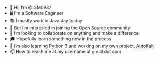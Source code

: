 - 👋 Hi, I’m @IGM0937
- 🖥️ I'm a Software Engineer
- 📚 I moslty work in Java day to day
- 👀 But I’m interested in joining the Open Source community
- 💞️ I’m looking to collaborate on anything and make a difference
- 🎓 Hopefully learn something new in the process
- 🌱 I’m also learning Python 3 and working on my own project, [AutoKait](https://github.com/IGM0937/AutoKait)
- 📫 How to reach me at my username at gmail dot com

<!---
IGM0937/IGM0937 is a ✨ special ✨ repository because its `README.md` (this file) appears on your GitHub profile.
You can click the Preview link to take a look at your changes.
--->
